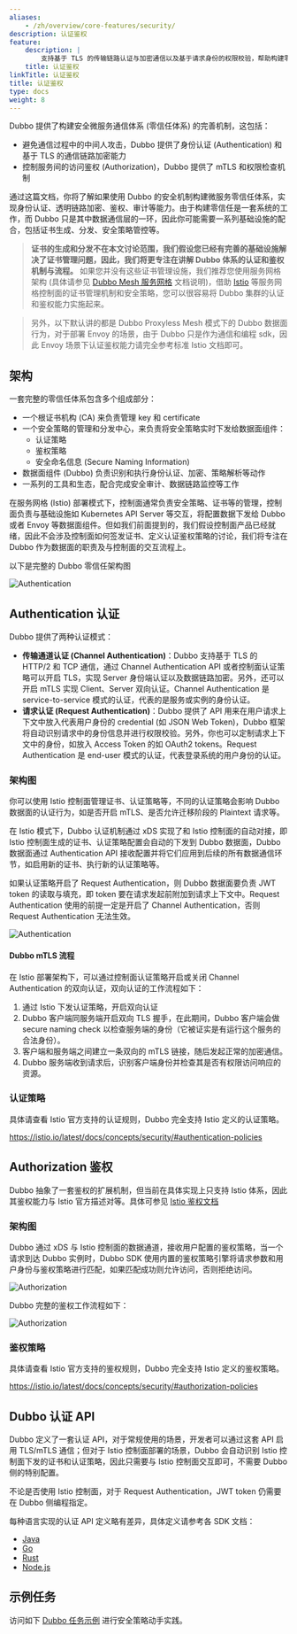 ```yaml
---
aliases:
    - /zh/overview/core-features/security/
description: 认证鉴权
feature:
    description: |
        支持基于 TLS 的传输链路认证与加密通信以及基于请求身份的权限校验，帮助构建零信任分布式微服务体系。
    title: 认证鉴权
linkTitle: 认证鉴权
title: 认证鉴权
type: docs
weight: 8
---
```




Dubbo 提供了构建安全微服务通信体系 (零信任体系) 的完善机制，这包括：
* 避免通信过程中的中间人攻击，Dubbo 提供了身份认证 (Authentication) 和基于 TLS 的通信链路加密能力
* 控制服务间的访问鉴权 (Authorization)，Dubbo 提供了 mTLS 和权限检查机制

通过这篇文档，你将了解如果使用 Dubbo 的安全机制构建微服务零信任体系，实现身份认证、透明链路加密、鉴权、审计等能力。由于构建零信任是一套系统的工作，而 Dubbo 只是其中数据通信层的一环，因此你可能需要一系列基础设施的配合，包括证书生成、分发、安全策略管控等。

> **证书的生成和分发不在本文讨论范围，我们假设您已经有完善的基础设施解决了证书管理问题，因此，我们将更专注在讲解 Dubbo 体系的认证和鉴权机制与流程。** 如果您并没有这些证书管理设施，我们推荐您使用服务网格架构 (具体请参见 [Dubbo Mesh 服务网格](../service-mesh/) 文档说明)，借助 [Istio](https://istio.io/latest/docs/concepts/security/) 等服务网格控制面的证书管理机制和安全策略，您可以很容易将 Dubbo 集群的认证和鉴权能力实施起来。

> 另外，以下默认讲的都是 Dubbo Proxyless Mesh 模式下的 Dubbo 数据面行为，对于部署 Envoy 的场景，由于 Dubbo 只是作为通信和编程 sdk，因此 Envoy 场景下认证鉴权能力请完全参考标准 Istio 文档即可。

## 架构

一套完整的零信任体系包含多个组成部分：

* 一个根证书机构 (CA) 来负责管理 key 和 certificate
* 一个安全策略的管理和分发中心，来负责将安全策略实时下发给数据面组件：
    * 认证策略
    * 鉴权策略
    * 安全命名信息 (Secure Naming Information)
* 数据面组件 (Dubbo) 负责识别和执行身份认证、加密、策略解析等动作
* 一系列的工具和生态，配合完成安全审计、数据链路监控等工作

在服务网格 (Istio) 部署模式下，控制面通常负责安全策略、证书等的管理，控制面负责与基础设施如 Kubernetes API Server 等交互，将配置数据下发给 Dubbo 或者 Envoy 等数据面组件。但如我们前面提到的，我们假设控制面产品已经就绪，因此不会涉及控制面如何签发证书、定义认证鉴权策略的讨论，我们将专注在 Dubbo 作为数据面的职责及与控制面的交互流程上。

以下是完整的 Dubbo 零信任架构图

![Authentication](/imgs/v3/feature/security/arch.png)

## Authentication 认证

Dubbo 提供了两种认证模式：

* **传输通道认证 (Channel Authentication)**：Dubbo 支持基于 TLS 的 HTTP/2 和 TCP 通信，通过 Channel Authentication API 或者控制面认证策略可以开启 TLS，实现 Server 身份端认证以及数据链路加密。另外，还可以开启 mTLS 实现 Client、Server 双向认证。Channel Authentication 是 service-to-service 模式的认证，代表的是服务或实例的身份认证。
* **请求认证 (Request Authentication)**：Dubbo 提供了 API 用来在用户请求上下文中放入代表用户身份的 credential (如 JSON Web Token)，Dubbo 框架将自动识别请求中的身份信息并进行权限校验。另外，你也可以定制请求上下文中的身份，如放入 Access Token 的如 OAuth2 tokens。Request Authentication 是 end-user 模式的认证，代表登录系统的用户身份的认证。

### 架构图

你可以使用 Istio 控制面管理证书、认证策略等，不同的认证策略会影响 Dubbo 数据面的认证行为，如是否开启 mTLS、是否允许迁移阶段的 Plaintext 请求等。

在 Istio 模式下，Dubbo 认证机制通过 xDS 实现了和 Istio 控制面的自动对接，即 Istio 控制面生成的证书、认证策略配置会自动的下发到 Dubbo 数据面，Dubbo 数据面通过 Authentication API 接收配置并将它们应用到后续的所有数据通信环节，如启用新的证书、执行新的认证策略等。

如果认证策略开启了 Request Authentication，则 Dubbo 数据面要负责 JWT token 的读取与填充，即 token 要在请求发起前附加到请求上下文中。Request Authentication 使用的前提一定是开启了 Channel Authentication，否则 Request Authentication 无法生效。

![Authentication](/imgs/v3/feature/security/auth-1.png)

#### Dubbo mTLS 流程

在 Istio 部署架构下，可以通过控制面认证策略开启或关闭 Channel Authentication 的双向认证，双向认证的工作流程如下：

1. 通过 Istio 下发认证策略，开启双向认证
2. Dubbo 客户端同服务端开启双向 TLS 握手，在此期间，Dubbo 客户端会做 secure naming check 以检查服务端的身份（它被证实是有运行这个服务的合法身份）。
3. 客户端和服务端之间建立一条双向的 mTLS 链接，随后发起正常的加密通信。
4. Dubbo 服务端收到请求后，识别客户端身份并检查其是否有权限访问响应的资源。

### 认证策略
具体请查看 Istio 官方支持的认证规则，Dubbo 完全支持 Istio 定义的认证策略。

https://istio.io/latest/docs/concepts/security/#authentication-policies

## Authorization 鉴权

Dubbo 抽象了一套鉴权的扩展机制，但当前在具体实现上只支持 Istio 体系，因此其鉴权能力与 Istio 官方描述对等。具体可参见
[Istio 鉴权文档](https://istio.io/latest/docs/concepts/security/#authorization)

### 架构图

Dubbo 通过 xDS 与 Istio 控制面的数据通道，接收用户配置的鉴权策略，当一个请求到达 Dubbo 实例时，Dubbo SDK 使用内置的鉴权策略引擎将请求参数和用户身份与鉴权策略进行匹配，如果匹配成功则允许访问，否则拒绝访问。

![Authorization](/imgs/v3/feature/security/authz-1.png)

Dubbo 完整的鉴权工作流程如下：

![Authorization](/imgs/v3/feature/security/authz-2.png)

### 鉴权策略
具体请查看 Istio 官方支持的鉴权规则，Dubbo 完全支持 Istio 定义的鉴权策略。

https://istio.io/latest/docs/concepts/security/#authorization-policies


## Dubbo 认证 API
Dubbo 定义了一套认证 API，对于常规使用的场景，开发者可以通过这套 API 启用 TLS/mTLS 通信；但对于 Istio 控制面部署的场景，Dubbo 会自动识别 Istio 控制面下发的证书和认证策略，因此只需要与 Istio 控制面交互即可，不需要 Dubbo 侧的特别配置。

不论是否使用 Istio 控制面，对于 Request Authentication，JWT token 仍需要在 Dubbo 侧编程指定。

每种语言实现的认证 API 定义略有差异，具体定义请参考各 SDK 文档：
* [Java](/)
* [Go](/)
* [Rust](/)
* [Node.js](/)

## 示例任务

访问如下 [Dubbo 任务示例](/) 进行安全策略动手实践。
